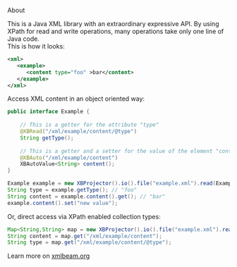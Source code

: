About

 This is a Java XML library with an extraordinary expressive API. 
 By using XPath for read and write operations, many operations take only one line of Java code.   
 This is how it looks:

```XML
<xml>
   <example>
      <content type="foo" >bar</content>
   </example>
</xml>
```

Access XML content in an object oriented way:
```Java
public interface Example {
    
    // This is a getter for the attribute "type"
    @XBRead("/xml/example/content/@type")
    String getType();
    
    // This is a getter and a setter for the value of the element "content"
    @XBAuto("/xml/example/content")
    XBAutoValue<String> content();
}

Example example = new XBProjector().io().file("example.xml").read(Example.class);
String type = example.getType(); // "foo"
String content = example.content().get(); // "bar"
example.content().set("new value");
```

Or, direct access via XPath enabled collection types:
```Java
Map<String,String> map = new XBProjector().io().file("example.xml").readAsMapOf(String.class);
String content = map.get("/xml/example/content");
String type = map.get("/xml/example/content/@type");
```

Learn more on [xmlbeam.org](https://xmlbeam.org)
